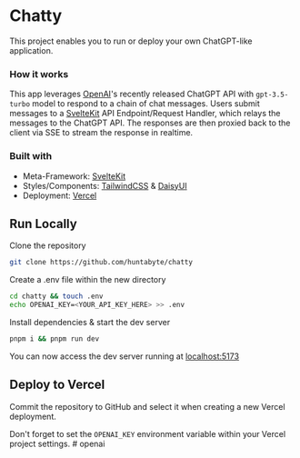 # Chatty
This project enables you to run or deploy your own ChatGPT-like application.

### How it works
This app leverages [OpenAI](https://ai.com)'s recently released ChatGPT API with `gpt-3.5-turbo` model to respond to a chain of chat messages. Users submit messages to a [SvelteKit](https://kit.svelte.dev) API Endpoint/Request Handler, which relays the messages to the ChatGPT API. The responses are then proxied back to the client via SSE to stream the response in realtime.

### Built with
- Meta-Framework: [SvelteKit](https://kit.svelte.dev)
- Styles/Components: [TailwindCSS](https://tailwindcss.com) & [DaisyUI](https://daisyui.com)
- Deployment: [Vercel](https://vercel.com)


## Run Locally

Clone the repository
```sh
git clone https://github.com/huntabyte/chatty
```

Create a .env file within the new directory
```sh
cd chatty && touch .env
echo OPENAI_KEY=<YOUR_API_KEY_HERE> >> .env
```

Install dependencies & start the dev server
```sh
pnpm i && pnpm run dev
```

You can now access the dev server running at [localhost:5173](https://localhost:5173)

## Deploy to Vercel

Commit the repository to GitHub and select it when creating a new Vercel deployment.

Don't forget to set the `OPENAI_KEY` environment variable within your Vercel project settings.
#   o p e n a i  
 